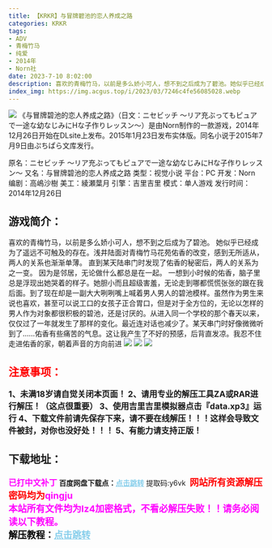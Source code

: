 ```yaml
---
title: 【KRKR】与冒牌碧池的恋人养成之路
categories: KRKR
tags:
- ADV
- 青梅竹马
- 纯爱
- 2014年
- Norn社
date: 2023-7-10 8:02:00
description: 喜欢的青梅竹马，以前是多么娇小可人，想不到之后成为了碧池。她似乎已经成为了遥远不可触及的存在。浅井陆面对青梅竹马花苑佑香的改变，感到无所适从，两人的关系也渐渐单薄。
index_img: https://img.acgus.top/i/2023/03/7246c4fe56085028.webp
---
```

![](https://img.acgus.top/i/2023/03/7246c4fe56085028.webp)
《与冒牌碧池的恋人养成之路》（日文：ニセビッチ ～リア充ぶってもピュアで一途な幼なじみにHな子作りレッスン～）是由Norn制作的一款游戏，2014年12月26日开始在DLsite上发布。2015年1月23日发布实体版。同名小说于2015年7月9日由ぷちぱら文库发行。

原名：ニセビッチ ～リア充ぶってもピュアで一途な幼なじみにHな子作りレッスン～
又名：与冒牌碧池的恋人养成之路
类型：视觉小说
平台：PC
开发：Norn
编剧：高嶋沙樹
美工：綾瀬葉月
引擎：吉里吉里
模式：单人游戏
发行时间：2014年12月26日

## 游戏简介：
喜欢的青梅竹马，以前是多么娇小可人，想不到之后成为了碧池。
她似乎已经成为了遥远不可触及的存在。浅井陆面对青梅竹马花苑佑香的改变，感到无所适从，两人的关系也渐渐单薄。
直到某天陆串门时发现了佑香的秘密后，两人的关系为之一变。
因为是邻居，无论做什么都总是在一起。
一想到小时候的佑香，脑子里总是浮现出她哭着的样子。她胆小而且超级害羞，无论走到哪都慌慌张张的跟在我后面。到了现在却是一副大大咧咧嘴上喊着男人男人的碧池模样。虽然作为男生来说也喜欢，甚至可以说工口的女孩子正合胃口，但是对于全方位的，无论以怎样的男人作为对象都很积极的碧池，还是讨厌的。从进入同一个学校的那个春天以来，仅仅过了一年就发生了那样的变化。最近连对话也减少了。某天串门时好像微微听到了……佑香有些痛苦的气息。这让我产生了不好的预感，后背直发凉。我忍不住走进佑香的家，朝着声音的方向前进
![](https://img.acgus.top/i/2023/03/f9eab7b879085020.webp)
![](https://img.acgus.top/i/2023/03/8baaa70cab085023.webp)
![](https://img.acgus.top/i/2023/03/e7c49f591c085025.webp)





## <font color=#FF0000 >注意事项：</font>
<font size=3><b>1、未满18岁请自觉关闭本页面！
2、请用专业的解压工具ZA或RAR进行解压！（这点很重要）
3、使用吉里吉里模拟器点击『data.xp3』运行
4、下载文件前请先保存下来，请不要在线解压！！！这样会导致文件被封，对你也没好处！！！
5、有能力请支持正版！</b></font>

## 下载地址：
<font color=#FF00FF size=3><b>已打中文补丁</b></font>
<b>百度网盘下载点：</b><a href="https://pan.baidu.com/s/19LDaL_q5mtPfhGeIqmDpwg?pwd=y6vk" style="color: #87CEEB;"><b>点击跳转</b></a> 提取码:y6vk
<a style="padding: 0" href="https://post.qingju.org/AD/"><img style="max-width:100%" src="https://img.acgus.top/i/2024/07/478f689b8021d8d499ab43d21acf137a.gif" alt=""></a>
<b><font color=#FF0000 size=4>网站所有资源解压密码均为</b></font><b><font color=#FF00FF size=4>qingju</font><font color=#FF0000 ></font></b><br><b><font color=#FF00FF size=4>本站所有文件均为lz4加密格式，不看必解压失败！！请务必阅读以下教程。</b></font><br><b><font color=#000 size=4>解压教程：</b><a href="https://post.qingju.org/tutorial/000/" style="color: #87CEEB;"><b>点击跳转</b></a>